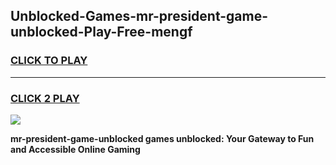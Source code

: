 
## Unblocked-Games-mr-president-game-unblocked-Play-Free-mengf
<h3>
<a href="https://premium76.site?title=mr-president-game-unblocked&ref=18A1">CLICK TO PLAY</a></h3>
<hr>

<h3>
<a href="https://premium76.site?title=mr-president-game-unblocked&ref=18A1">CLICK 2 PLAY</a>
  
</h3>

<a href="https://premium76.site?title=mr-president-game-unblocked&ref=18A1"><img src="https://clearcache.store/games.png"></a>


**mr-president-game-unblocked games unblocked: Your Gateway to Fun and Accessible Online Gaming**
